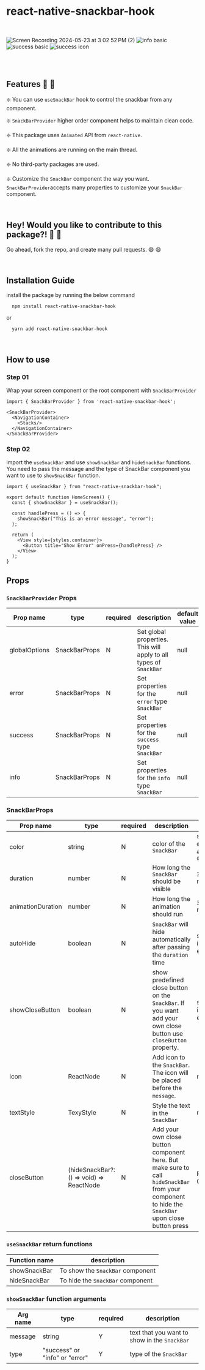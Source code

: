 # react-native-snackbar-hook #

<br>

![Screen Recording 2024-05-23 at 3 02 52 PM (2)](https://github.com/Harisene/react-native-snackbar-hook/assets/33250282/f014eeab-16fb-4a23-9706-19bb7827e9d1)
![info basic](https://github.com/Harisene/react-native-snackbar-hook/assets/33250282/18c3960d-45da-4623-8ab3-da69751db3ad)
![success basic](https://github.com/Harisene/react-native-snackbar-hook/assets/33250282/6798ce05-5b8d-44ff-8919-b6abb539e491)
![success icon](https://github.com/Harisene/react-native-snackbar-hook/assets/33250282/73001d4d-a467-4e51-9054-ce745aed699a)


<br>
<br>

## Features :star_struck: :star_struck:

:sparkle: You can use ```useSnackBar``` hook to control the snackbar from any component.

:sparkle: ```SnackBarProvider``` higher order component helps to maintain clean code.

:sparkle: This package uses ```Animated``` API from ```react-native```.

:sparkle: All the animations are running on the main thread.

:sparkle: No third-party packages are used.

:sparkle: Customize the ```SnackBar``` component the way you want. ```SnackBarProvider```accepts many properties to customize your ```SnackBar``` component.

<br>

## Hey! Would you like to contribute to this package?! :raised_hands: :handshake:
Go ahead, fork the repo, and create many pull requests. :smile: :smile:

<br>

## Installation Guide ##

install the package by running the below command
```
  npm install react-native-snackbar-hook
```
or
```
  yarn add react-native-snackbar-hook
```
<br>

## How to use ##

### Step 01 ###

Wrap your screen component or the root component with ```SnackBarProvider```

```
import { SnackBarProvider } from 'react-native-snackbar-hook';

<SnackBarProvider>
  <NavigationContainer>
    <Stacks/>
  </NavigationContainer>
</SnackBarProvider>

```

### Step 02 ###

import the ```useSnackBar``` and use ```showSnackBar``` and ```hideSnackBar``` functions.
You need to pass the message and the type of SnackBar component you want to use to ```showSnackBar``` function.

```
import { useSnackBar } from "react-native-snackbar-hook";

export default function HomeScreen() {
  const { showSnackBar } = useSnackBar();

  const handlePress = () => {
    showSnackBar("This is an error message", "error");
  };

  return (
    <View style={styles.container}>
      <Button title="Show Error" onPress={handlePress} />
    </View>
  );
}

```

## Props ##

### ```SnackBarProvider``` Props ###

Prop name | type | required | description | default value
--- | --- | --- | --- | ---
globalOptions | SnackBarProps | N | Set global properties. This will apply to all types of ```SnackBar``` | null
error | SnackBarProps | N | Set properties for the ```error``` type ```SnackBar``` | null
success | SnackBarProps | N | Set properties for the ```success``` type ```SnackBar``` | null
info | SnackBarProps | N | Set properties for the ```info``` type ```SnackBar``` | null

### SnackBarProps ###

Prop name | type | required | description | default value
--- | --- | --- | --- | ---
color | string | N | color of the ```SnackBar``` | success: ```#008c0c```, info: ```#003f8c```, error: ```#c20600```
duration | number | N | How long the ```SnackBar``` should be visible | ```3000``` milliseconds
animationDuration | number | N | How long the animation should run | ```300``` miliseconds
autoHide | boolean | N | ```SnackBar``` will hide automatically after passing the ```duration``` time | success:```true```, info:```true```,  error: ```false```
showCloseButton | boolean | N | show predefined close button on the ```SnackBar```. If you want add your own close button use ```closeButton``` property. | success:```false```, info:```false```,  error: ```true```
icon | ReactNode | N | Add icon to the ```SnackBar```. The icon will be placed before the ```message```. | null
textStyle | TexyStyle | N | Style the text in the ```SnackBar``` | null
closeButton | (hideSnackBar?: () => void) => ReactNode | N | Add your own close button component here. But make sure to call ```hideSnackBar``` from your component to hide the ```SnackBar``` upon close button press | Predefined Component

### ```useSnackBar``` return functions ###

Function name | description
--- | ---
showSnackBar | To show the ```SnackBar``` component
hideSnackBar | To hide the ```SnackBar``` component

### ```showSnackBar``` function arguments ###

Arg name | type | required | description
--- | --- | --- | ---
message | string | Y | text that you want to show in the ```SnackBar```
type | "success" or "info" or "error" | Y | type of the ```SnackBar```


